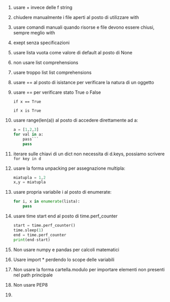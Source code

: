 1. usare + invece delle f string
2. chiudere manualmente i file aperti al posto di utilizzare with
3. usare comandi manuali quando risorse e file devono essere chiusi, sempre meglio with
4. exept senza specificazioni
5. usare lista vuota come valore di default al posto di None
6. non usare list comprehensions
7. usare troppo list list comprehensions
8. usare == al posto di isistance per verificare la natura di un oggetto
9. usare == per verificare stato True o False

    `if x == True`

    `if x is True`
10. usare range(len(a)) al posto di accedere direttamente ad a:

    ```python
    a = [1,2,3]
    for val in a:
        pass```
        pass
11. iterare sulle chiavi di un dict non necessita di d.keys, possiamo scrivere
    `for key in d`
12. usare la forma unpacking per assegnazione multipla:

    ```python
    miatupla = 1,2
    x,y = miatupla
    ```

13. usare propria variabile i al posto di enumerate:

    ```python
    for i, x in enumerate(lista):
        pass
    ```

14. usare time start end al posto di time.perf_counter

    ```python
    start = time.perf_counter()
    time.sleep(1)
    end = time.perf_counter
    print(end-start)
    ```
15. Non usare numpy e pandas per calcoli matematici
16.  Usare import * perdendo lo scope delle variabili
17.  Non usare la forma cartella.modulo per importare elementi non presenti nel path principale
18.  Non usare PEP8
19.  